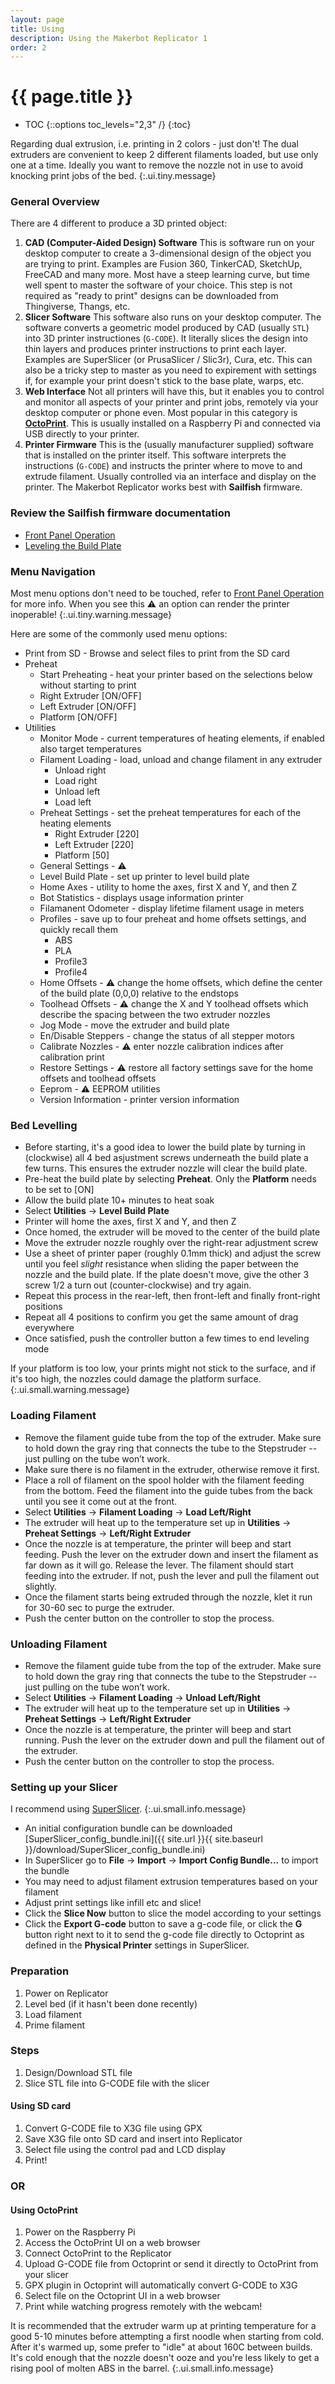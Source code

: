 ```yaml
---
layout: page
title: Using
description: Using the Makerbot Replicator 1
order: 2
---
```


# {{ page.title }}

- TOC
{::options toc_levels="2,3" /}
{:toc}

Regarding dual extrusion, i.e. printing in 2 colors - just don't! The dual extruders are convenient to keep 2 different filaments loaded, but use only one at a time. Ideally you want to remove the nozzle not in use to avoid knocking print jobs of the bed.
{:.ui.tiny.message}

### General Overview

There are 4 different to produce a 3D printed object:

1. **CAD (Computer-Aided Design) Software** This is software run on your desktop computer to create a 3-dimensional design of the object you are trying to print. Examples are Fusion 360, TinkerCAD, SketchUp, FreeCAD and many more. Most have a steep learning curve, but time well spent to master the software of your choice. This step is not required as "ready to print" designs can be downloaded from Thingiverse, Thangs, etc.
1. **Slicer Software** This software also runs on your desktop computer. The software converts a geometric model produced by CAD (usually `STL`) into 3D printer instructiones (`G-CODE`). It literally slices the design into thin layers and produces printer instructions to print each layer. Examples are SuperSlicer (or PrusaSlicer / Slic3r), Cura, etc. This can also be a tricky step to master as you need to expirement with settings if, for example your print doesn't stick to the base plate, warps, etc.
1. **Web Interface** Not all printers will have this, but it enables you to control and monitor all aspects of your printer and print jobs, remotely via your desktop computer or phone even. Most popular in this category is [**OctoPrint**](https://docs.octoprint.org/en/master/). This is usually installed on a Raspberry Pi and connected via USB directly to your printer.
1. **Printer Firmware** This is the (usually manufacturer supplied) software that is installed on the printer itself. This software interprets the instructions (`G-CODE`) and instructs the printer where to move to and extrude filament. Usually controlled via an interface and display on the printer. The Makerbot Replicator works best with **Sailfish** firmware.

### Review the Sailfish firmware documentation

* [Front Panel Operation](http://www.sailfishfirmware.com/doc/ui.html#x11-100003)
* [Leveling the Build Plate](http://www.sailfishfirmware.com/doc/basic-usage-leveling.html#x6-50002.1)

### Menu Navigation

Most menu options don't need to be touched, refer to [Front Panel Operation](http://www.sailfishfirmware.com/doc/ui.html#x11-100003) for more info. When you see this :warning: an option can render the printer inoperable!
{:.ui.tiny.warning.message}

Here are some of the commonly used menu options:

* Print from SD - Browse and select files to print from the SD card
* Preheat
    * Start Preheating - heat your printer based on the selections below without starting to print
    * Right Extruder [ON/OFF]
    * Left Extruder [ON/OFF]
    * Platform [ON/OFF]
* Utilities
    * Monitor Mode - current temperatures of heating elements, if enabled also target temperatures
    * Filament Loading - load, unload and change filament in any extruder
        * Unload right
        * Load right
        * Unload left
        * Load left
    * Preheat Settings - set the preheat temperatures for each of the heating elements
        * Right Extruder [220]
        * Left Extruder [220]
        * Platform [50]
    * General Settings - :warning:
    * Level Build Plate - set up printer to level build plate
    * Home Axes - utility to home the axes, first X and Y, and then Z
    * Bot Statistics - displays usage information printer
    * Filamanent Odometer - display lifetime filament usage in meters
    * Profiles - save up to four preheat and home offsets settings, and quickly recall them
        * ABS
        * PLA
        * Profile3
        * Profile4
    * Home Offsets - :warning: change the home offsets, which define the center of the build plate (0,0,0) relative to the endstops
    * Toolhead Offsets - :warning: change the X and Y toolhead offsets which describe the spacing between the two extruder nozzles
    * Jog Mode - move the extruder and build plate
    * En/Disable Steppers - change the status of all stepper motors
    * Calibrate Nozzles - :warning: enter nozzle calibration indices after calibration print
    * Restore Settings - :warning: restore all factory settings save for the home offsets and toolhead offsets
    * Eeprom - :warning: EEPROM utilities
    * Version Information - printer version information

### Bed Levelling

* Before starting, it's a good idea to lower the build plate by turning in (clockwise) all 4 bed asjustment screws underneath the build plate a few turns. This ensures the extruder nozzle will clear the build plate.
* Pre-heat the build plate by selecting **Preheat**. Only the **Platform** needs to be set to [ON]
* Allow the build plate 10+ minutes to heat soak
* Select **Utilities** -> **Level Build Plate**
* Printer will home the axes, first X and Y, and then Z
* Once homed, the extruder will be moved to the center of the build plate
* Move the extruder nozzle roughly over the right-rear adjustment screw
* Use a sheet of printer paper (roughly 0.1mm thick) and adjust the screw until you feel *slight* resistance when sliding the paper between the nozzle and the build plate. If the plate doesn't move, give the other 3 screw 1/2 a turn out (counter-clockwise) and try again.
* Repeat this process in the rear-left, then front-left and finally front-right positions
* Repeat all 4 positions to confirm you get the same amount of drag everywhere
* Once satisfied, push the controller button a few times to end leveling mode

If your platform is too low, your prints might not stick to the surface, and if it's too high, the nozzles could damage the platform surface.
{:.ui.small.warning.message}


### Loading Filament

* Remove the filament guide tube from the top of the extruder. Make sure to hold down the gray ring that connects the tube to the Stepstruder -- just pulling on the tube won’t work.
* Make sure there is no filament in the extruder, otherwise remove it first.
* Place a roll of filament on the spool holder with the filament feeding from the bottom. Feed the filament into the guide tubes from the back until you see it come out at the front.
* Select **Utilities** -> **Filament Loading** -> **Load Left/Right**
* The extruder will heat up to the temperature set up in **Utilities** -> **Preheat Settings** -> **Left/Right Extruder**
* Once the nozzle is at temperature, the printer will beep and start feeding. Push the lever on the extruder down and insert the filament as far down as it will go. Release the lever. The filament should start feeding into the extruder. If not, push the lever and pull the filament out slightly.
* Once the filament starts being extruded through the nozzle, klet it run for 30-60 sec to purge the extruder.
* Push the center button on the controller to stop the process.

### Unloading Filament

* Remove the filament guide tube from the top of the extruder. Make sure to hold down the gray ring that connects the tube to the Stepstruder -- just pulling on the tube won’t work.
* Select **Utilities** -> **Filament Loading** -> **Unload Left/Right**
* The extruder will heat up to the temperature set up in **Utilities** -> **Preheat Settings** -> **Left/Right Extruder**
* Once the nozzle is at temperature, the printer will beep and start running. Push the lever on the extruder down and pull the filament out of the extruder.
* Push the center button on the controller to stop the process.

### Setting up your Slicer

I recommend using [SuperSlicer](https://github.com/supermerill/SuperSlicer).
{:.ui.small.info.message}

* An initial configuration bundle can be downloaded [SuperSlicer_config_bundle.ini]({{ site.url }}{{ site.baseurl }}/download/SuperSlicer_config_bundle.ini)
* In SuperSlicer go to **File** -> **Import** -> **Import Config Bundle...** to import the bundle
* You may need to adjust filament extrusion temperatures based on your filament
* Adjust print settings like infill etc and slice!
* Click the **Slice Now** button to slice the model according to your settings
* Click the **Export G-code** button to save a g-code file, or click the **G** button right next to it to send the g-code file directly to Octoprint as defined in the **Physical Printer** settings in SuperSlicer. 

### Preparation
1. Power on Replicator
1. Level bed (if it hasn't been done recently)
1. Load filament
1. Prime filament

### Steps
1. Design/Download STL file
1. Slice STL file into G-CODE file with the slicer

#### Using SD card
1. Convert G-CODE file to X3G file using GPX
1. Save X3G file onto SD card and insert into Replicator
1. Select file using the control pad and LCD display
1. Print!

### OR

#### Using OctoPrint
1. Power on the Raspberry Pi
1. Access the OctoPrint UI on a web browser
1. Connect OctoPrint to the Replicator
1. Upload G-CODE file from Octoprint or send it directly to OctoPrint from your slicer
1. GPX plugin in Octoprint will automatically convert G-CODE to X3G
1. Select file on the Octoprint UI in a web browser
1. Print while watching progress remotely with the webcam!

It is recommended that the extruder warm up at printing temperature for a good 5-10 minutes before attempting a first noodle when starting from cold. After it's warmed up, some prefer to "idle" at about 160C between builds. It's cold enough that the nozzle doesn't ooze and you're less likely to get a rising pool of molten ABS in the barrel.
{:.ui.small.info.message}
